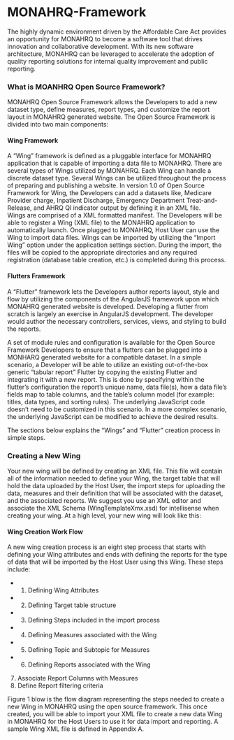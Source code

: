MONAHRQ-Framework
=================

The highly dynamic environment driven by the Affordable Care Act provides an opportunity for MONAHRQ to become a software tool that drives innovation and collaborative development. With its new software architecture, MONAHRQ can be leveraged to accelerate the adoption of quality reporting solutions for internal quality improvement and public reporting. 

### What is MOANHRQ Open Source Framework?
MONAHRQ Open Source Framework allows the Developers to add a new dataset type, define measures, report types, and customize the report layout in MONAHRQ generated website. The Open Source Framework is divided into two main components:

#### Wing Framework
A “Wing” framework is defined as a pluggable interface for MONAHRQ application that is capable of importing a data file to MONAHRQ. There are several types of Wings utilized by MONAHRQ. Each Wing can handle a discrete dataset type. Several Wings can be utilized throughout the process of preparing and publishing a website. In version 1.0 of Open Source Framework for Wing, the Developers can add a datasets like, Medicare Provider charge, Inpatient Discharge, Emergency Department Treat-and-Release, and AHRQ QI indicator output by defining it in an XML file.   
Wings are comprised of a XML formatted manifest. The Developers will be able to register a Wing (XML file) to the MONAHRQ application to automatically launch. Once plugged to MONAHRQ, Host User can use the Wing to import data files. 
Wings can be imported by utilizing the “Import Wing” option under the application settings section. During the import, the files will be copied to the appropriate directories and any required registration (database table creation, etc.) is completed during this process.

#### Flutters Framework

A “Flutter” framework lets the Developers author reports layout, style and flow by utilizing the components of the AngularJS framework upon which MONAHRQ generated website is developed. Developing a flutter from scratch is largely an exercise in AngularJS development. The developer would author the necessary controllers, services, views, and styling to build the reports. 

A set of module rules and configuration is available for the Open Source Framework Developers to ensure that a flutters can be plugged into a MONHARQ generated website for a compatible dataset. 
In a simple scenario, a Developer will be able to utilize an existing out-of-the-box generic “tabular report” Flutter by copying the existing Flutter and integrating it with a new report. This is done by specifying within the flutter’s configuration the report’s unique name, data file(s), how a data file’s fields map to table columns, and the table’s column model (for example: titles, data types, and sorting rules). The underlying JavaScript code doesn’t need to be customized in this scenario. In a more complex scenario, the underlying JavaScript can be modified to achieve the desired results.

The sections below explains the “Wings” and “Flutter” creation process in simple steps.

### Creating a New Wing
Your new wing will be defined by creating an XML file. This file will contain all of the information needed to define your Wing, the target table that will hold the data uploaded by the Host User, the import steps for uploading the data, measures and their definition that will be associated with the dataset, and the associated reports. We suggest you use an XML editor and associate the XML Schema (WingTemplateXmx.xsd) for intellisense when creating your wing. At a high level, your new wing will look like this:
<?xml version="1.0" encoding="utf-8" ?>
<Target>
  <Columns />
  <ImportSteps />
  <Measures />
  <Reports />
</Target>

#### Wing Creation Work Flow
A new wing creation process is an eight step process that starts with defining your Wing attributes and ends with defining the reports for the type of data that will be imported by the Host User using this Wing. These steps include:
* 1.	Defining Wing Attributes
* 2.	Defining Target table structure
* 3.	Defining Steps included in the import process
* 4.	Defining Measures associated with the Wing
* 5.	Defining Topic and Subtopic for Measures
* 6.	Defining Reports associated with the Wing
7.	Associate Report Columns with Measures
8.	Define Report filtering criteria

Figure 1 blow is the flow diagram representing the steps needed to create a new Wing in MONAHRQ using the open source framework. This once created, you will be able to import your XML file to create a new data Wing in MONAHRQ for the Host Users to use it for data import and reporting. A sample Wing XML file is defined in Appendix A.


